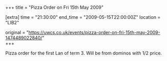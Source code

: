 +++
title = "Pizza Order on Fri 15th May 2009"

[extra]
time = "21:30:00"
end_time = "2009-05-15T22:00:00Z"
location = "LIB2"

original = "https://uwcs.co.uk/events/pizza-order-on-fri-15th-may-2009-1474489022840/"    
+++

Pizza order for the first Lan of term 3. Will be from dominos with 1/2 price.

